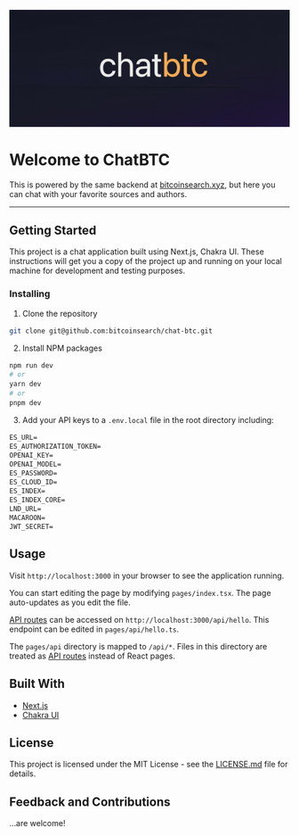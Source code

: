 ![ChatBTC](./public/chat-btc-landscape_v1.png)

# Welcome to ChatBTC

This is powered by the same backend at [bitcoinsearch.xyz](https://bitcoinsearch.xyz/), but here you can chat with your favorite sources and authors.

---

## Getting Started

This project is a chat application built using Next.js, Chakra UI. These instructions will get you a copy of the project up and running on your local machine for development and testing purposes.

### Installing

1. Clone the repository
```sh
git clone git@github.com:bitcoinsearch/chat-btc.git
```

2. Install NPM packages
```bash
npm run dev
# or
yarn dev
# or
pnpm dev
```

3. Add your API keys to a `.env.local` file in the root directory including:

```
ES_URL=
ES_AUTHORIZATION_TOKEN=
OPENAI_KEY=
OPENAI_MODEL=
ES_PASSWORD=
ES_CLOUD_ID=
ES_INDEX=
ES_INDEX_CORE=
LND_URL=
MACAROON=
JWT_SECRET=
```

## Usage

Visit `http://localhost:3000` in your browser to see the application running.

You can start editing the page by modifying `pages/index.tsx`. The page auto-updates as you edit the file.

[API routes](https://nextjs.org/docs/api-routes/introduction) can be accessed on `http://localhost:3000/api/hello`. This endpoint can be edited in `pages/api/hello.ts`.

The `pages/api` directory is mapped to `/api/*`. Files in this directory are treated as [API routes](https://nextjs.org/docs/api-routes/introduction) instead of React pages.

## Built With

- [Next.js](https://nextjs.org/)
- [Chakra UI](https://chakra-ui.com/)

## License

This project is licensed under the MIT License - see the [LICENSE.md](LICENSE.md) file for details.

## Feedback and Contributions

...are welcome!

